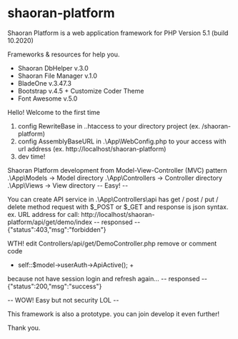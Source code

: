 # shaoran-platform
Shaoran Platform is a web application framework for PHP
Version 5.1 (build 10.2020)

Frameworks & resources for help you.
- Shaoran DbHelper v.3.0
- Shaoran File Manager v.1.0
- BladeOne v.3.47.3
- Bootstrap v.4.5 + Customize Coder Theme
- Font Awesome v.5.0

Hello! Welcome to the first time
1. config RewriteBase in .\.htaccess to your directory project (ex. /shaoran-platform)
2. config AssemblyBaseURL in .\App\WebConfig.php to your access with url address (ex. http://localhost/shaoran-platform)
3. dev time!

Shaoran Platform development from Model-View-Controller (MVC) pattern
.\App\Models -> Model directory
.\App\Controllers -> Controller directory
.\App\Views -> View directory
-- Easy! --

You can create API service in .\App\Controllers\api has get / post / put / delete method request with $_POST or $_GET and response is json syntax.
ex. URL address for call: http://localhost/shaoran-platform/api/get/demo/index
-- responsed --
{"status":403,"msg":"forbidden"}

WTH!
edit Controllers/api/get/DemoController.php remove or comment code

+ self::$model->userAuth->ApiActive(); +

because not have session login and refresh again...
-- responsed --
{"status":200,"msg":"success"}

-- WOW! Easy but not security LOL --

This framework is also a prototype. you can join develop it even further!

Thank you.
